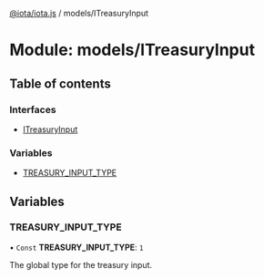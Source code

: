 [@iota/iota.js](../README.md) / models/ITreasuryInput

# Module: models/ITreasuryInput

## Table of contents

### Interfaces

- [ITreasuryInput](../interfaces/models_ITreasuryInput.ITreasuryInput.md)

### Variables

- [TREASURY\_INPUT\_TYPE](models_ITreasuryInput.md#treasury_input_type)

## Variables

### TREASURY\_INPUT\_TYPE

• `Const` **TREASURY\_INPUT\_TYPE**: ``1``

The global type for the treasury input.
